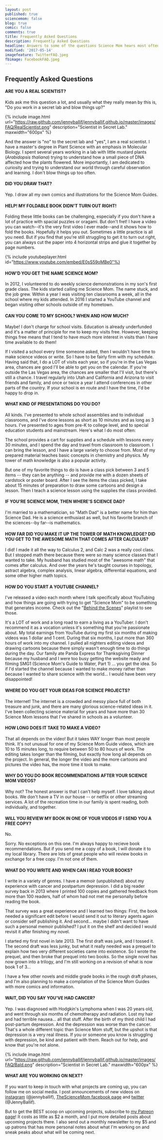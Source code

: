 ```yaml
---
layout: post
published: true
sciencemom: false
blog: true
comic: false
comments: true
title: Frequently Asked Questions
description: Frequently Asked Questions
headline: Answers to some of the questions Science Mom hears most often.
modified: '2017-05-14'
imagefeature: TwitterFAQ.jpeg
fbimage: FacebookFAQ.jpeg
---
```

## Frequently Asked Questions

#### ARE YOU A REAL SCIENTIST?

Kids ask me this question a lot, and usually what they really mean by this is, "Do you work in a secret lab and blow things up?"

{% include image.html url="https://raw.github.com/jennyballif/jennyballif.github.io/master/images/FAQ/RealScientist.png" description="Scientist in Secret Lab." maxwidth="600px" %}


And the answer is "no" to the secret lab and "yes", I am a real scientist. I have a master's degree in Plant Science with an emphasis in Molecular Biology. I spent several years working in a lab with little mustard plants (_Arabidopsis thaliana_) trying to understand how a small piece of DNA affected how the plants flowered. More importantly, I am dedicated to curiosity and trying to understand our world through careful observation and learning. I don't blow things up too often.

#### DID YOU DRAW THAT?

Yep. I draw all my own comics and illustrations for the Science Mom Guides.


#### HELP! MY FOLDABLE BOOK DIDN'T TURN OUT RIGHT!

Folding these little books can be challenging, especially if you don't have a lot of practice with spacial puzzles or oragami. But don't fret! I have a video you can watch--it's the very first video I ever made--and it shows how to fold the books. Hopefully it helps you out. Sometimes a little practice is all you need. But if you find that you're still struggling to get it to turn out right, you can always cut the paper into 4 horizontal strips and glue it together by page numbers. 

{% include youtubeplayer.html id="https://www.youtube.com/embed/E0sS59oMBe0"%}

#### HOW'D YOU GET THE NAME SCIENCE MOM?

In 2012, I volunteered to do weekly science demonstrations in my son's first grade class. The kids started calling me Science Mom. The name stuck, and the job grew. Within a year I was visiting ten classrooms a week, all in the school where my kids attended. In 2016 I started a YouTube channel and began visiting other schools outside of my hometown.

#### CAN YOU COME TO MY SCHOOL? WHEN AND HOW MUCH?

Maybe! I don't charge for school visits. Education is already underfunded and it's a matter of principle for me to keep my visits free. However, keeping things free means that I tend to have much more interest in visits than I have time available to do them! 

If I visited a school every time someone asked, then I wouldn't have time to make science videos or write. So I have to be fairly firm with my schedule. Having said that, I do a LOT of visits each year, so if you're in the Las Vegas area, chances are good I'll be able to get you on the calendar. If you're outside the Las Vegas area, the chances are smaller that I'll visit, but there's still a chance. I travel regularly into Utah and California and Arizona to visit friends and family, and once or twice a year I attend conferences in other parts of the country. If your school is en route and I have the time, I'd be happy to drop in.

#### WHAT KIND OF PRESENTATIONS DO YOU DO?

All kinds. I've presented to whole school assemblies and to individual classrooms, and I've done lessons as short as 10 minutes and as long as 3 hours. I've presented to ages from pre-K to college level, and to special education students and mainstream. Here's what I do most often:

The school provides a cart for supplies and a schedule with lessons every 30 minutes, and I spend the day and travel from classroom to classroom. I can bring the lesson, and I have a large variety to choose from. Most of my prepared material teaches basic concepts in chemistry and physics. My tower of math knowledge is also a popular activity. 

But one of my favorite things to do is have a class pick between 3 and 5 items -- they can be anything -- and provide me with a dozen sheets of cardstock or poster board. After I see the items the class picked, I take about 15 minutes of preparation to draw some cartoons and design a lesson. Then I teach a science lesson using the supplies the class provided. 

#### IF YOU'RE SCIENCE MOM, THEN WHERE'S SCIENCE DAD?

I'm married to a mathematician, so "Math Dad" is a better name for him than Science Dad. He is a science enthusiast as well, but his favorite branch of the sciences--by far--is mathematics. 


#### HOW FAR DID YOU MAKE IT UP THE TOWER OF MATH KNOWLEDGE? DID YOU GET TO THE AWESOME MATH THAT COMES AFTER CALCULUS?

I did! I made it all the way to Calculus 2, and Calc 2 was a really cool class. But I stopped math there because there were so many science classes that I wanted to take. My husband has studied most of the "awesome math" that comes after calculus. And over the years he's taught courses in topology, astract algebra, complex analysis, linear algebra, differential equations, and some other higher math topics. 

#### HOW DO YOU START A YOUTUBE CHANNEL?

I've released a video each month where I talk specifically about YouTubing and how things are going with trying to get "Science Mom" to be something that generates income. Check out the "[Behind the Scenes](https://www.youtube.com/playlist?list=PLQhmXCBXSI0zwY8zdCi-Xp6MWlTaB37Aa)" playlist to see those. 

It's a LOT of work and a long road to earn a living as a YouTuber. I don't recommend it as a vocation unless it's something that you're passionate about. My total earnings from YouTube during my first six months of making videos was 1 dollar and 1 cent. During that six months, I put more than 360 hours of work into my channel. I pulled all nighters editing videos and drawing cartoons because there simply wasn't enough time to do things during the day. Our family ate Panda Express for Thanksgiving Dinner because my husband and I were too busy getting the website ready and filming SMG1 (Science Mom's Guide to Water, Part 1) ... you get the idea. So if I'd started the channel because I wanted to make money rather than because I wanted to share science with the world... I would have been very disappointed! 


#### WHERE DO YOU GET YOUR IDEAS FOR SCIENCE PROJECTS?

The internet! The internet is a crowded and messy place full of both treasure and junk, and there are many glorious science-related ideas in it. I've been collecting science material for years and have more than 30 Science Mom lessons that I've shared in schools as a volunteer.

#### HOW LONG DOES IT TAKE TO MAKE A VIDEO?

That all depends on the video! But it takes WAY longer than most people think. It's not unusual for one of my Science Mom Guide videos, which are 10 to 15 minutes long, to require between 50 to 80 hours of work. The editing takes longer than the filming, but exactly how long all depends on the project. In general, the longer the video and the more cartoons and pictures the video has, the more time it took to make. 

#### WHY DO YOU DO BOOK RECOMMENDATIONS AFTER YOUR SCIENCE MOM VIDEOS?

Why not? The honest answer is that I can't help myself. I love talking about books. We don't have a TV in our house -- or netflix or other streaming services. A lot of the recreation time in our family is spent reading, both individually, and together.


#### WILL YOU REVIEW MY BOOK IN ONE OF YOUR VIDEOS IF I SEND YOU A FREE COPY?

No. 

Sorry. No exceptions on this one. I'm always happy to recieve book recommendations. But if you send me a copy of a book, I will donate it to my local library. There are lots of great people who will review books in exchange for a free copy. I'm not one of them. 

#### WHAT DO YOU WRITE AND WHEN CAN I READ YOUR BOOKS?

I write in a variety of genres. I have a memoir (unpublished) about my experience with cancer and postpartum depression. I did a big reader survey back in 2013 where I printed 100 copies and gathered feedback from more than 100 readers, half of whom had not met me personally before reading the book. 

That survey was a great experience and I learned two things: First, the book needed a significant edit before I would send it out to literary agents again or consider self publishing it. And second... maybe I didn't want to have such a personal memoir published? I put it on the shelf and decided I would revisit it after finishing my novel.

I started my first novel in late 2013. The first draft was junk, and I tossed it. The second draft was less junky, but what it really needed was a prequel to explain how two very different societies came into existence. So I wrote the prequel, and then broke that prequel into two books. So the single novel has now grown into a trilogy, and I'm still working on a revision of what is now book 1 of 3...

I have a few other novels and middle grade books in the rough draft phases, and I'm also planning to make a compilation of the Science Mom Guides with more comics and information.

#### WAIT, DID YOU SAY YOU'VE HAD CANCER?

Yep. I was diagnosed with Hodgkin's Lymphoma when I was 20 years old, and went through six months of chemotherapy and radiation. Lost my hair and had terrible nausea... all that stuff. After the birth of my third child I had post-partum depression. And the depression was worse than the cancer. That's a whole different topic than Science Mom stuff, but the upshot is that depression is a very real illness. If you or someone you know is struggling with depression, be kind and patient with them. Reach out for help, and know that you're not alone.

{% include image.html url="https://raw.github.com/jennyballif/jennyballif.github.io/master/images/FAQ/Bald.png" description="Scientist in Secret Lab." maxwidth="600px" %}


#### WHAT ARE YOU WORKING ON NEXT?

If you want to keep in touch with what projects are coming up, you can follow me on social media. I post announcements of new videos on [instagram](https://www.instagram.com/jennyballif) (@jennyballif), [TheScienceMom facebook page](https://facebook.com/TheScienceMom) and [twitter](https://twitter.com/jennyballif) (@JennyBallif). 

But to get the BEST scoop on upcoming projects, subscribe to [my Patreon page](https://www.patreon.com/JennyBallif)! It costs as little as $2 a month, and I put more detailed posts about upcoming projects there. I also send out a monthly newsletter to my $5 and up patrons that has more personal notes about what I'm working on and sneak peaks about what will be coming next. 
